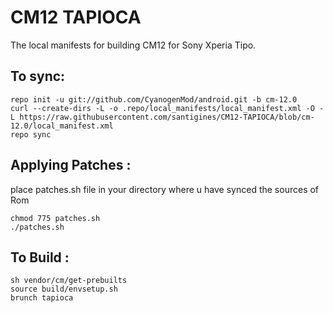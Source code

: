 CM12 TAPIOCA
==============

The local manifests for building CM12 for Sony Xperia Tipo.

To sync:
-------

    repo init -u git://github.com/CyanogenMod/android.git -b cm-12.0
    curl --create-dirs -L -o .repo/local_manifests/local_manifest.xml -O -L https://raw.githubusercontent.com/santigines/CM12-TAPIOCA/blob/cm-12.0/local_manifest.xml
    repo sync
    
Applying Patches :
----------------
place patches.sh file in your directory where u have synced the sources of Rom

    chmod 775 patches.sh
    ./patches.sh

To Build :
--------

    sh vendor/cm/get-prebuilts
    source build/envsetup.sh
    brunch tapioca 
